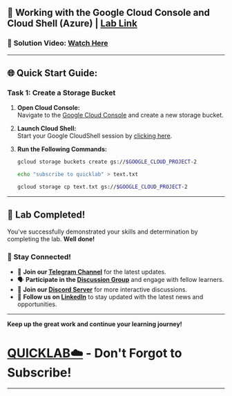 

## 🚀 Working with the Google Cloud Console and Cloud Shell (Azure) | [Lab Link](https://www.cloudskillsboost.google/focuses/59833?parent=catalog)

### 🔗 **Solution Video:** [Watch Here]()

---

## 🌐 **Quick Start Guide:**


### Task 1: Create a Storage Bucket

1. **Open Cloud Console:**  
   Navigate to the [Google Cloud Console](https://console.cloud.google.com/storage/create-bucket?project=) and create a new storage bucket.

2. **Launch Cloud Shell:**  
   Start your Google CloudShell session by [clicking here](https://console.cloud.google.com/home/dashboard?project=&pli=1&cloudshell=true).

3. **Run the Following Commands:**

   ```bash
   gcloud storage buckets create gs://$GOOGLE_CLOUD_PROJECT-2

   echo "subscribe to quicklab" > text.txt

   gcloud storage cp text.txt gs://$GOOGLE_CLOUD_PROJECT-2
   ```


---

## 🎉 **Lab Completed!**

You've successfully demonstrated your skills and determination by completing the lab. **Well done!**

### 🌟 **Stay Connected!**

- 🔔 **Join our [Telegram Channel](https://t.me/quiccklab)** for the latest updates.
- 🗣 **Participate in the [Discussion Group](https://t.me/Quicklabchat)** and engage with fellow learners.
- 💬 **Join our [Discord Server](https://discord.gg/7fAVf4USZn)** for more interactive discussions.
- 💼 **Follow us on [LinkedIn](https://www.linkedin.com/company/quicklab-linkedin/)** to stay updated with the latest news and opportunities.

---

**Keep up the great work and continue your learning journey!**

# [QUICKLAB☁️](https://www.youtube.com/@quick_lab) - Don't Forgot to Subscribe!

---
